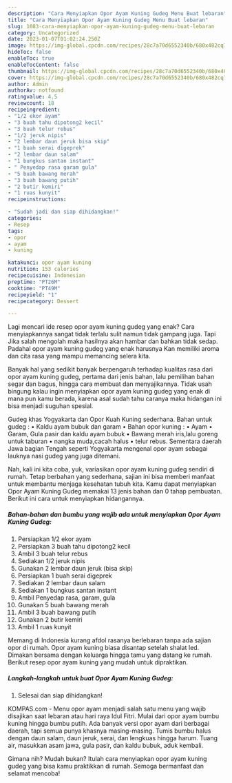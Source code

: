 ```yaml
---
description: "Cara Menyiapkan Opor Ayam Kuning Gudeg Menu Buat lebaran"
title: "Cara Menyiapkan Opor Ayam Kuning Gudeg Menu Buat lebaran"
slug: 1083-cara-menyiapkan-opor-ayam-kuning-gudeg-menu-buat-lebaran
category: Uncategorized
date: 2023-01-07T01:02:24.250Z
image: https://img-global.cpcdn.com/recipes/28c7a70d6552340b/680x482cq70/opor-ayam-kuning-gudeg-foto-resep-utama.jpg
hideToc: false
enableToc: true
enableTocContent: false
thumbnail: https://img-global.cpcdn.com/recipes/28c7a70d6552340b/680x482cq70/opor-ayam-kuning-gudeg-foto-resep-utama.jpg
cover: https://img-global.cpcdn.com/recipes/28c7a70d6552340b/680x482cq70/opor-ayam-kuning-gudeg-foto-resep-utama.jpg
author: Admin
authorAv: notfound
ratingvalue: 4.5
reviewcount: 18
recipeingredient:
- "1/2 ekor ayam"
- "3 buah tahu dipotong2 kecil"
- "3 buah telur rebus"
- "1/2 jeruk nipis"
- "2 lembar daun jeruk bisa skip"
- "1 buah serai digeprek"
- "2 lembar daun salam"
- "1 bungkus santan instant"
- " Penyedap rasa garam gula"
- "5 buah bawang merah"
- "3 buah bawang putih"
- "2 butir kemiri"
- "1 ruas kunyit"
recipeinstructions:

- "Sudah jadi dan siap dihidangkan!"
categories:
- Resep
tags:
- opor
- ayam
- kuning

katakunci: opor ayam kuning 
nutrition: 153 calories
recipecuisine: Indonesian
preptime: "PT26M"
cooktime: "PT49M"
recipeyield: "1"
recipecategory: Dessert

---
```



Lagi mencari ide resep opor ayam kuning gudeg yang enak? Cara menyiapkannya sangat tidak terlalu sulit namun tidak gampang juga. Tapi Jika salah mengolah maka hasilnya akan hambar dan bahkan tidak sedap. Padahal opor ayam kuning gudeg yang enak harusnya Kan memiliki aroma dan cita rasa yang mampu memancing selera kita.


Banyak hal yang sedikit banyak berpengaruh terhadap kualitas rasa dari opor ayam kuning gudeg, pertama dari jenis bahan, lalu pemilihan bahan segar dan bagus, hingga cara membuat dan menyajikannya. Tidak usah bingung kalau ingin menyiapkan opor ayam kuning gudeg yang enak di mana pun kamu berada, karena asal sudah tahu caranya maka hidangan ini bisa menjadi suguhan spesial.

Gudeg khas Yogyakarta dan Opor Kuah Kuning sederhana. Bahan untuk gudeg : • Kaldu ayam bubuk dan garam • Bahan opor kuning : • Ayam • Garam, Gula pasir dan kaldu ayam bubuk • Bawang merah iris,lalu goreng untuk taburan • nangka muda,cacah halus • telur rebus. Sementara daerah Jawa bagian Tengah seperti Yogyakarta mengenal opor ayam sebagai lauknya nasi gudeg yang juga ditemani.


Nah, kali ini kita coba, yuk, variasikan opor ayam kuning gudeg sendiri di rumah. Tetap berbahan yang sederhana, sajian ini bisa memberi manfaat untuk membantu menjaga kesehatan tubuh kita. Kamu dapat menyiapkan Opor Ayam Kuning Gudeg memakai 13 jenis bahan dan 0 tahap pembuatan. Berikut ini cara untuk menyiapkan hidangannya.

<!--inarticleads1-->

##### Bahan-bahan dan bumbu yang wajib ada untuk menyiapkan Opor Ayam Kuning Gudeg:

1. Persiapkan 1/2 ekor ayam
1. Persiapkan 3 buah tahu dipotong2 kecil
1. Ambil 3 buah telur rebus
1. Sediakan 1/2 jeruk nipis
1. Gunakan 2 lembar daun jeruk (bisa skip)
1. Persiapkan 1 buah serai digeprek
1. Sediakan 2 lembar daun salam
1. Sediakan 1 bungkus santan instant
1. Ambil  Penyedap rasa, garam, gula
1. Gunakan 5 buah bawang merah
1. Ambil 3 buah bawang putih
1. Gunakan 2 butir kemiri
1. Ambil 1 ruas kunyit


Memang di Indonesia kurang afdol rasanya berlebaran tanpa ada sajian opor di rumah. Opor ayam kuning biasa disantap setelah shalat Ied. Dimakan bersama dengan keluarga hingga tamu yang datang ke rumah. Berikut resep opor ayam kuning yang mudah untuk dipraktikan. 

<!--inarticleads2-->

##### Langkah-langkah untuk buat Opor Ayam Kuning Gudeg:


1. Selesai dan siap dihidangkan!

KOMPAS.com - Menu opor ayam menjadi salah satu menu yang wajib disajikan saat lebaran atau hari raya Idul Fitri. Mulai dari opor ayam bumbu kuning hingga bumbu putih. Ada banyak versi opor ayam dari berbagai daerah, tapi semua punya khasnya masing-masing. Tumis bumbu halus dengan daun salam, daun jeruk, serai, dan lengkuas hingga harum. Tuang air, masukkan asam jawa, gula pasir, dan kaldu bubuk, aduk kembali. 

Gimana nih? Mudah bukan? Itulah cara menyiapkan opor ayam kuning gudeg yang bisa kamu praktikkan di rumah. Semoga bermanfaat dan selamat mencoba!

